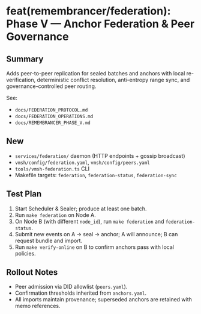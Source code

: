 # feat(remembrancer/federation): Phase V — Anchor Federation & Peer Governance

## Summary
Adds peer-to-peer replication for sealed batches and anchors with local re-verification, deterministic
conflict resolution, anti-entropy range sync, and governance-controlled peer routing.

See:
- `docs/FEDERATION_PROTOCOL.md`
- `docs/FEDERATION_OPERATIONS.md`
- `docs/REMEMBRANCER_PHASE_V.md`

## New
- `services/federation/` daemon (HTTP endpoints + gossip broadcast)
- `vmsh/config/federation.yaml`, `vmsh/config/peers.yaml`
- `tools/vmsh-federation.ts` CLI
- Makefile targets: `federation`, `federation-status`, `federation-sync`

## Test Plan
1. Start Scheduler & Sealer; produce at least one batch.
2. Run `make federation` on Node A.
3. On Node B (with different `node_id`), run `make federation` and `federation-status`.
4. Submit new events on A → seal → anchor; A will announce; B can request bundle and import.
5. Run `make verify-online` on B to confirm anchors pass with local policies.

## Rollout Notes
- Peer admission via DID allowlist (`peers.yaml`).
- Confirmation thresholds inherited from `anchors.yaml`.
- All imports maintain provenance; superseded anchors are retained with memo references.
